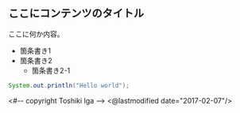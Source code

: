 ## ここにコンテンツのタイトル

ここに何か内容。

* 箇条書き1
* 箇条書き2
  * 箇条書き2-1

```java
System.out.println("Hello world");
```

<#-- copyright Toshiki Iga -->
<@lastmodified date="2017-02-07"/>
